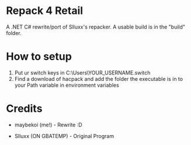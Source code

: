 # Repack 4 Retail

A .NET C# rewrite/port of Slluxx's repacker. A usable build is in the "build" folder.

# How to setup

1. Put ur switch keys in C:\Users\YOUR_USERNAME\.switch
2. Find a download of hacpack and add the folder the executable is in to your Path variable in environment variables

# Credits

* maybekoi (me!) - Rewrite :D

* Slluxx (ON GBATEMP) - Original Program
